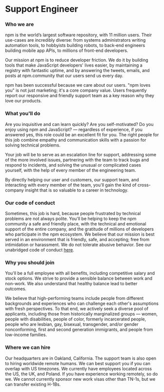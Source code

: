 # Support Engineer

### Who we are

npm is the world’s largest software repository, with 11 million users. Their use-cases are incredibly diverse: from systems administrators writing automation tools, to hobbyists building robots, to back-end engineers building mobile app APIs, to millions of front-end developers.

Our mission at npm is to reduce developer friction. We do it by building tools that make JavaScript developers' lives easier, by maintaining a registry with fantastic uptime, and by answering the tweets, emails, and posts at npm.community that our users send us every day.

npm has been successful because we care about our users. "npm loves you" is not just marketing; it's a core company value. Users frequently report our responsive and friendly support team as a key reason why they love our products.

### What you'll do

Are you inquisitive and can learn quickly? Are you self-motivated? Do you enjoy using npm and JavaScript?  — regardless of experience, if you answered yes, this role could be an excellent fit for you. The right people for this job combine empathy and communication skills with a passion for solving technical problems.

Your job will be to serve as an escalation line for support, addressing some of the more involved issues, partnering with the team to track bugs and respond to incidents, and solving the unusual or complicated cases yourself, with the help of every member of the engineering team.

By directly helping our user and customers, our support team, and interacting with every member of the team, you'll gain the kind of cross-company insight that is so valuable to a career in technology.

### Our code of conduct

Sometimes, this job is hard, because people frustrated by technical problems are not always polite. You'll be helping to keep the npm community a safe and friendly place, with the technical and emotional support of the entire company, and the gratitude of millions of developers who participate in the npm ecosystem. We believe that our mission is best served in an environment that is friendly, safe, and accepting; free from intimidation or harassment. We do not tolerate abusive behavior. See our unabridged code of conduct [here](https://www.npmjs.com/policies/conduct).

### Why you should join

You'll be a full employee with all benefits, including competitive salary and stock options. We strive to provide a sensible balance between work and non-work. We also understand that healthy balance lead to better outcomes.

We believe that high-performing teams include people from different backgrounds and experiences who can challenge each other's assumptions with fresh perspectives. To that end, we actively seek a diverse pool of applicants, including those from historically marginalized groups — women, people with disabilities, people of color, formerly incarcerated people, people who are lesbian, gay, bisexual, transgender, and/or gender nonconforming, first and second generation immigrants, and people from low-income families.

### Where we can hire

Our headquarters are in Oakland, California. The support team is also open to hiring worldwide remote humans. We can best support you if you can overlap with US timezones. We currently have employees located across the US, the UK, and Poland. If you have experience working remotely, so do we. We cannot currently sponsor new work visas other than TN-1s, but we can transfer existing H-1Bs.
